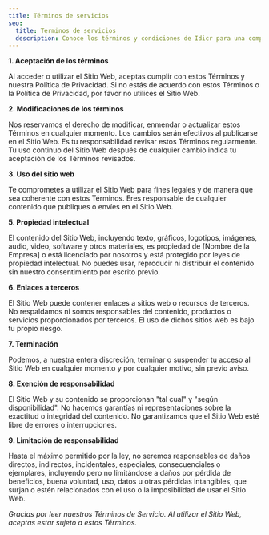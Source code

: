 ```yaml
---
title: Términos de servicios
seo:
  title: Terminos de servicios
  description: Conoce los términos y condiciones de Idicr para una comprensión clara de nuestras directrices y responsabilidades.
---
```


**1. Aceptación de los términos**

Al acceder o utilizar el Sitio Web, aceptas cumplir con estos Términos y nuestra Política de Privacidad. Si no estás de acuerdo con estos Términos o la Política de Privacidad, por favor no utilices el Sitio Web.

**2. Modificaciones de los términos**

Nos reservamos el derecho de modificar, enmendar o actualizar estos Términos en cualquier momento. Los cambios serán efectivos al publicarse en el Sitio Web. Es tu responsabilidad revisar estos Términos regularmente. Tu uso continuo del Sitio Web después de cualquier cambio indica tu aceptación de los Términos revisados.

**3. Uso del sitio web**

Te comprometes a utilizar el Sitio Web para fines legales y de manera que sea coherente con estos Términos. Eres responsable de cualquier contenido que publiques o envíes en el Sitio Web.

**5. Propiedad intelectual**

El contenido del Sitio Web, incluyendo texto, gráficos, logotipos, imágenes, audio, video, software y otros materiales, es propiedad de [Nombre de la Empresa] o está licenciado por nosotros y está protegido por leyes de propiedad intelectual. No puedes usar, reproducir ni distribuir el contenido sin nuestro consentimiento por escrito previo.

**6. Enlaces a terceros**

El Sitio Web puede contener enlaces a sitios web o recursos de terceros. No respaldamos ni somos responsables del contenido, productos o servicios proporcionados por terceros. El uso de dichos sitios web es bajo tu propio riesgo.

**7. Terminación**

Podemos, a nuestra entera discreción, terminar o suspender tu acceso al Sitio Web en cualquier momento y por cualquier motivo, sin previo aviso.

**8. Exención de responsabilidad**

El Sitio Web y su contenido se proporcionan "tal cual" y "según disponibilidad". No hacemos garantías ni representaciones sobre la exactitud o integridad del contenido. No garantizamos que el Sitio Web esté libre de errores o interrupciones.

**9. Limitación de responsabilidad**

Hasta el máximo permitido por la ley, no seremos responsables de daños directos, indirectos, incidentales, especiales, consecuenciales o ejemplares, incluyendo pero no limitándose a daños por pérdida de beneficios, buena voluntad, uso, datos u otras pérdidas intangibles, que surjan o estén relacionados con el uso o la imposibilidad de usar el Sitio Web.

<!-- **10. Governing Law**

These Terms are governed by and construed in accordance with the laws of [Your Jurisdiction], without regard to its conflict of laws principles. Any disputes arising under these Terms shall be subject to the exclusive jurisdiction of the courts of [Your Jurisdiction]. -->

_Gracias por leer nuestros Términos de Servicio. Al utilizar el Sitio Web, aceptas estar sujeto a estos Términos._

